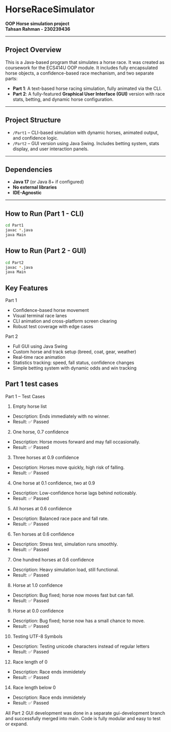 # HorseRaceSimulator

**OOP Horse simulation project**  
**Tahsan Rahman - 230239436**

---

## Project Overview

This is a Java-based program that simulates a horse race. It was created as coursework for the ECS414U OOP module. It includes fully encapsulated horse objects, a confidence-based race mechanism, and two separate parts:

- **Part 1**: A text-based horse racing simulation, fully animated via the CLI.
- **Part 2**: A fully-featured **Graphical User Interface (GUI)** version with race stats, betting, and dynamic horse configuration.

---

## Project Structure

- `/Part1` – CLI-based simulation with dynamic horses, animated output, and confidence logic.
- `/Part2` – GUI version using Java Swing. Includes betting system, stats display, and user interaction panels.

---

## Dependencies

- **Java 17** (or Java 8+ if configured)
- **No external libraries**
- **IDE-Agnostic** 

---

## How to Run (Part 1 - CLI)

```bash
cd Part1
javac *.java
java Main
```
## How to Run (Part 2 - GUI)

```bash
cd Part2
javac *.java
java Main
```
## Key Features
Part 1
- Confidence-based horse movement
- Visual terminal race lanes
- CLI animation and cross-platform screen clearing
- Robust test coverage with edge cases

Part 2
- Full GUI using Java Swing
- Custom horse and track setup (breed, coat, gear, weather)
- Real-time race animation
- Statistics tracking: speed, fall status, confidence changes
- Simple betting system with dynamic odds and win tracking


## Part 1 test cases
Part 1 – Test Cases

1. Empty horse list
- Description: Ends immediately with no winner.
- Result: ✅ Passed

2. One horse, 0.7 confidence
- Description: Horse moves forward and may fall occasionally.
- Result: ✅ Passed

3. Three horses at 0.9 confidence
- Description: Horses move quickly, high risk of falling.
- Result: ✅ Passed

4. One horse at 0.1 confidence, two at 0.9
- Description: Low-confidence horse lags behind noticeably.
- Result: ✅ Passed

5. All horses at 0.6 confidence
- Description: Balanced race pace and fall rate.
- Result: ✅ Passed

6. Ten horses at 0.6 confidence
- Description: Stress test, simulation runs smoothly.
- Result: ✅ Passed

7. One hundred horses at 0.6 confidence
- Description: Heavy simulation load, still functional.
- Result: ✅ Passed

8. Horse at 1.0 confidence
- Description: Bug fixed; horse now moves fast but can fall.
- Result: ✅ Passed

9. Horse at 0.0 confidence
- Description: Bug fixed; horse now has a small chance to move.
- Result: ✅ Passed

10. Testing UTF-8 Symbols
- Description: Testing unicode characters instead of regular letters
- Result: ✅ Passed
    
12. Race length of 0
- Description: Race ends immidetely 
- Result: ✅ Passed
    
14. Race length below 0
- Description: Race ends immidetely
- Result: ✅ Passed

All Part 2 GUI development was done in a separate gui-development branch and successfully merged into main.
Code is fully modular and easy to test or expand.

















